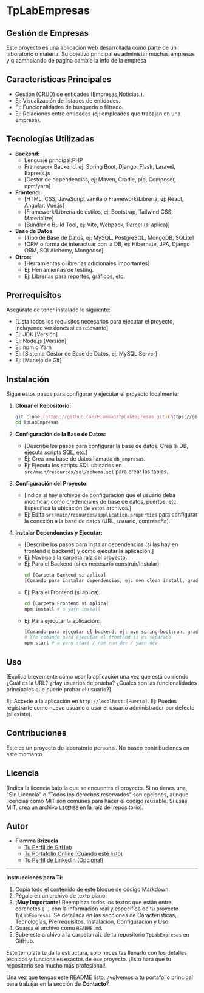 # TpLabEmpresas

##  Gestión de Empresas

Este proyecto es una aplicación web desarrollada como parte de un laboratorio o materia. Su objetivo principal es administar muchas empresas y q camnbiando de pagina cambie la info de la empresa


## Características Principales


*  Gestión (CRUD) de entidades (Empresas,Noticias.).
* Ej: Visualización de listados de entidades.
* Ej: Funcionalidades de búsqueda o filtrado.
* Ej: Relaciones entre entidades (ej: empleados que trabajan en una empresa).


## Tecnologías Utilizadas

* **Backend:**
    * Lenguaje principal:PHP
    * Framework Backend, ej: Spring Boot, Django, Flask, Laravel, Express.js
    * [Gestor de dependencias, ej: Maven, Gradle, pip, Composer, npm/yarn]
* **Frontend:**
    * [HTML, CSS, JavaScript vanilla o Framework/Librería, ej: React, Angular, Vue.js]
    * [Framework/Librería de estilos, ej: Bootstrap, Tailwind CSS, Materialize]
    * [Bundler o Build Tool, ej: Vite, Webpack, Parcel (si aplica)]
* **Base de Datos:**
    * [Tipo de Base de Datos, ej: MySQL, PostgreSQL, MongoDB, SQLite]
    * [ORM o forma de interactuar con la DB, ej: Hibernate, JPA, Django ORM, SQLAlchemy, Mongoose]
* **Otros:**
    * [Herramientas o librerías adicionales importantes]
    * Ej: Herramientas de testing.
    * Ej: Librerías para reportes, gráficos, etc.

## Prerrequisitos

Asegúrate de tener instalado lo siguiente:

* [Lista todos los requisitos necesarios para ejecutar el proyecto, incluyendo versiones si es relevante]
* Ej: JDK [Versión]
* Ej: Node.js [Versión]
* Ej: npm o Yarn
* Ej: [Sistema Gestor de Base de Datos, ej: MySQL Server]
* Ej: [Manejo de Git]

## Instalación

Sigue estos pasos para configurar y ejecutar el proyecto localmente:

1.  **Clonar el Repositorio:**
    ```bash
    git clone [https://github.com/FiammaB/TpLabEmpresas.git](https://github.com/FiammaB/TpLabEmpresas.git)
    cd TpLabEmpresas
    ```

2.  **Configuración de la Base de Datos:**
    * [Describe los pasos para configurar la base de datos. Crea la DB, ejecuta scripts SQL, etc.]
    * Ej: Crea una base de datos llamada `db_empresas`.
    * Ej: Ejecuta los scripts SQL ubicados en `src/main/resources/sql/schema.sql` para crear las tablas.

3.  **Configuración del Proyecto:**
    * [Indica si hay archivos de configuración que el usuario deba modificar, como credenciales de base de datos, puertos, etc. Especifica la ubicación de estos archivos.]
    * Ej: Edita `src/main/resources/application.properties` para configurar la conexión a la base de datos (URL, usuario, contraseña).

4.  **Instalar Dependencias y Ejecutar:**
    * [Describe los pasos para instalar dependencias (si las hay en frontend o backend) y cómo ejecutar la aplicación.]
    * Ej: Navega a la carpeta raíz del proyecto.
    * Ej: Para el Backend (si es necesario construir/instalar):
        ```bash
        cd [Carpeta Backend si aplica]
        [Comando para instalar dependencias, ej: mvn clean install, gradle build, pip install -r requirements.txt, composer install]
        ```
    * Ej: Para el Frontend (si aplica):
        ```bash
        cd [Carpeta Frontend si aplica]
        npm install # o yarn install
        ```
    * Ej: Para ejecutar la aplicación:
        ```bash
        [Comando para ejecutar el backend, ej: mvn spring-boot:run, gradle bootRun, python manage.py runserver, php artisan serve, node index.js]
        # Y/o comando para ejecutar el frontend si es separado
        npm start # o yarn start / npm run dev / yarn dev
        ```

## Uso

[Explica brevemente cómo usar la aplicación una vez que está corriendo. ¿Cuál es la URL? ¿Hay usuarios de prueba? ¿Cuáles son las funcionalidades principales que puede probar el usuario?]

Ej: Accede a la aplicación en `http://localhost:[Puerto]`.
Ej: Puedes registrarte como nuevo usuario o usar el usuario administrador por defecto (si existe).

## Contribuciones

Este es un proyecto de laboratorio personal. No busco contribuciones en este momento.

## Licencia

[Indica la licencia bajo la que se encuentra el proyecto. Si no tienes una, "Sin Licencia" o "Todos los derechos reservados" son opciones, aunque licencias como MIT son comunes para hacer el código reusable. Si usas MIT, crea un archivo `LICENSE` en la raíz del repositorio].

## Autor

* **Fiamma Brizuela**
    * [Tu Perfil de GitHub](https://github.com/FiammaB)
    * [Tu Portafolio Online (Cuando esté listo)]()
    * [Tu Perfil de LinkedIn (Opcional)]()

---

**Instrucciones para Ti:**

1.  Copia todo el contenido de este bloque de código Markdown.
2.  Pégalo en un archivo de texto plano.
3.  **¡Muy Importante!** Reemplaza todos los textos que están entre corchetes `[ ]` con la información real y específica de tu proyecto `TpLabEmpresas`. Sé detallada en las secciones de Características, Tecnologías, Prerrequisitos, Instalación, Configuración y Uso.
4.  Guarda el archivo como `README.md`.
5.  Sube este archivo a la carpeta raíz de tu repositorio `TpLabEmpresas` en GitHub.

Este template te da la estructura, solo necesitas llenarlo con los detalles técnicos y funcionales exactos de ese proyecto. ¡Esto hará que tu repositorio sea mucho más profesional!

Una vez que tengas este README listo, ¿volvemos a tu portafolio principal para trabajar en la sección de **Contacto**?
